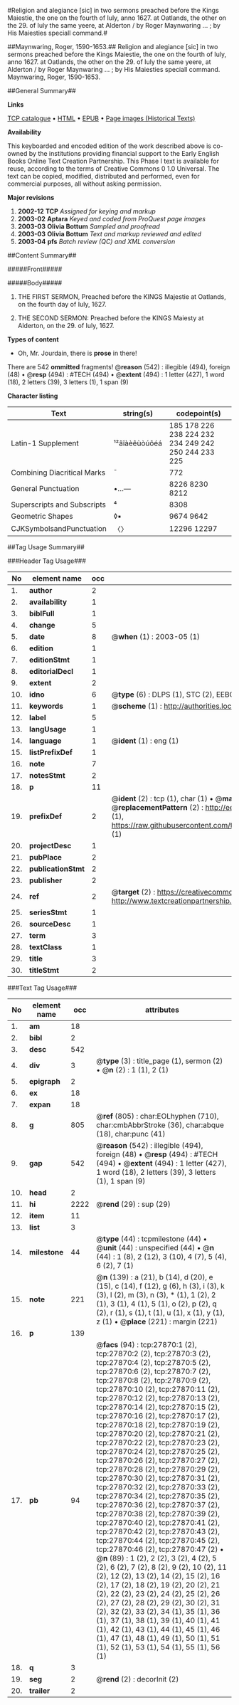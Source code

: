 #Religion and alegiance [sic] in two sermons preached before the Kings Maiestie, the one on the fourth of Iuly, anno 1627. at Oatlands, the other on the 29. of Iuly the same yeere, at Alderton / by Roger Maynwaring ... ; by His Maiesties speciall command.#

##Maynwaring, Roger, 1590-1653.##
Religion and alegiance [sic] in two sermons preached before the Kings Maiestie, the one on the fourth of Iuly, anno 1627. at Oatlands, the other on the 29. of Iuly the same yeere, at Alderton / by Roger Maynwaring ... ; by His Maiesties speciall command.
Maynwaring, Roger, 1590-1653.

##General Summary##

**Links**

[TCP catalogue](http://www.ota.ox.ac.uk/tcp/)  • 
[HTML](http://tei.it.ox.ac.uk/tcp/Texts-HTML/free/A07/A07368.html)  • 
[EPUB](http://tei.it.ox.ac.uk/tcp/Texts-EPUB/free/A07/A07368.epub) • 
[Page images (Historical Texts)](https://data.historicaltexts.jisc.ac.uk/view?pubId=eebo-24759006e&pageId=eebo-24759006e-27870-1)

**Availability**

This keyboarded and encoded edition of the
	       work described above is co-owned by the institutions
	       providing financial support to the Early English Books
	       Online Text Creation Partnership. This Phase I text is
	       available for reuse, according to the terms of Creative
	       Commons 0 1.0 Universal. The text can be copied,
	       modified, distributed and performed, even for
	       commercial purposes, all without asking permission.

**Major revisions**

1. __2002-12__ __TCP__ *Assigned for keying and markup*
1. __2003-02__ __Aptara__ *Keyed and coded from ProQuest page images*
1. __2003-03__ __Olivia Bottum__ *Sampled and proofread*
1. __2003-03__ __Olivia Bottum__ *Text and markup reviewed and edited*
1. __2003-04__ __pfs__ *Batch review (QC) and XML conversion*

##Content Summary##

#####Front#####

#####Body#####

1. THE FIRST
SERMON,
Preached before the KINGS
Majestie at Oatlands, on the fourth
day of Iuly, 1627.

1. THE SECOND
SERMON:
Preached before the KINGS
Maiesty at Alderton, on the 29.
of Iuly, 1627.

**Types of content**

  * Oh, Mr. Jourdain, there is **prose** in there!

There are 542 **ommitted** fragments! 
 @__reason__ (542) : illegible (494), foreign (48)  •  @__resp__ (494) : #TECH (494)  •  @__extent__ (494) : 1 letter (427), 1 word (18), 2 letters (39), 3 letters (1), 1 span (9)

**Character listing**


|Text|string(s)|codepoint(s)|
|---|---|---|
|Latin-1 Supplement|¹²âîàèêùòúôéá|185 178 226 238 224 232 234 249 242 250 244 233 225|
|Combining             Diacritical Marks|̄|772|
|General Punctuation|•…—|8226 8230 8212|
|Superscripts             and Subscripts|⁴|8308|
|Geometric Shapes|◊▪|9674 9642|
|CJKSymbolsandPunctuation|〈〉|12296 12297|

##Tag Usage Summary##

###Header Tag Usage###

|No|element name|occ|attributes|
|---|---|---|---|
|1.|__author__|2||
|2.|__availability__|1||
|3.|__biblFull__|1||
|4.|__change__|5||
|5.|__date__|8| @__when__ (1) : 2003-05 (1)|
|6.|__edition__|1||
|7.|__editionStmt__|1||
|8.|__editorialDecl__|1||
|9.|__extent__|2||
|10.|__idno__|6| @__type__ (6) : DLPS (1), STC (2), EEBO-CITATION (1), OCLC (1), VID (1)|
|11.|__keywords__|1| @__scheme__ (1) : http://authorities.loc.gov/ (1)|
|12.|__label__|5||
|13.|__langUsage__|1||
|14.|__language__|1| @__ident__ (1) : eng (1)|
|15.|__listPrefixDef__|1||
|16.|__note__|7||
|17.|__notesStmt__|2||
|18.|__p__|11||
|19.|__prefixDef__|2| @__ident__ (2) : tcp (1), char (1)  •  @__matchPattern__ (2) : ([0-9\-]+):([0-9IVX]+) (1), (.+) (1)  •  @__replacementPattern__ (2) : http://eebo.chadwyck.com/downloadtiff?vid=$1&page=$2 (1), https://raw.githubusercontent.com/textcreationpartnership/Texts/master/tcpchars.xml#$1 (1)|
|20.|__projectDesc__|1||
|21.|__pubPlace__|2||
|22.|__publicationStmt__|2||
|23.|__publisher__|2||
|24.|__ref__|2| @__target__ (2) : https://creativecommons.org/publicdomain/zero/1.0/ (1), http://www.textcreationpartnership.org/docs/. (1)|
|25.|__seriesStmt__|1||
|26.|__sourceDesc__|1||
|27.|__term__|3||
|28.|__textClass__|1||
|29.|__title__|3||
|30.|__titleStmt__|2||


###Text Tag Usage###

|No|element name|occ|attributes|
|---|---|---|---|
|1.|__am__|18||
|2.|__bibl__|2||
|3.|__desc__|542||
|4.|__div__|3| @__type__ (3) : title_page (1), sermon (2)  •  @__n__ (2) : 1 (1), 2 (1)|
|5.|__epigraph__|2||
|6.|__ex__|18||
|7.|__expan__|18||
|8.|__g__|805| @__ref__ (805) : char:EOLhyphen (710), char:cmbAbbrStroke (36), char:abque (18), char:punc (41)|
|9.|__gap__|542| @__reason__ (542) : illegible (494), foreign (48)  •  @__resp__ (494) : #TECH (494)  •  @__extent__ (494) : 1 letter (427), 1 word (18), 2 letters (39), 3 letters (1), 1 span (9)|
|10.|__head__|2||
|11.|__hi__|2222| @__rend__ (29) : sup (29)|
|12.|__item__|11||
|13.|__list__|3||
|14.|__milestone__|44| @__type__ (44) : tcpmilestone (44)  •  @__unit__ (44) : unspecified (44)  •  @__n__ (44) : 1 (8), 2 (12), 3 (10), 4 (7), 5 (4), 6 (2), 7 (1)|
|15.|__note__|221| @__n__ (139) : a (21), b (14), d (20), e (15), c (14), f (12), g (6), h (3), i (3), k (3), l (2), m (3), n (3), * (1), 1 (2), 2 (1), 3 (1), 4 (1), 5 (1), o (2), p (2), q (2), r (1), s (1), t (1), u (1), x (1), y (1), z (1)  •  @__place__ (221) : margin (221)|
|16.|__p__|139||
|17.|__pb__|94| @__facs__ (94) : tcp:27870:1 (2), tcp:27870:2 (2), tcp:27870:3 (2), tcp:27870:4 (2), tcp:27870:5 (2), tcp:27870:6 (2), tcp:27870:7 (2), tcp:27870:8 (2), tcp:27870:9 (2), tcp:27870:10 (2), tcp:27870:11 (2), tcp:27870:12 (2), tcp:27870:13 (2), tcp:27870:14 (2), tcp:27870:15 (2), tcp:27870:16 (2), tcp:27870:17 (2), tcp:27870:18 (2), tcp:27870:19 (2), tcp:27870:20 (2), tcp:27870:21 (2), tcp:27870:22 (2), tcp:27870:23 (2), tcp:27870:24 (2), tcp:27870:25 (2), tcp:27870:26 (2), tcp:27870:27 (2), tcp:27870:28 (2), tcp:27870:29 (2), tcp:27870:30 (2), tcp:27870:31 (2), tcp:27870:32 (2), tcp:27870:33 (2), tcp:27870:34 (2), tcp:27870:35 (2), tcp:27870:36 (2), tcp:27870:37 (2), tcp:27870:38 (2), tcp:27870:39 (2), tcp:27870:40 (2), tcp:27870:41 (2), tcp:27870:42 (2), tcp:27870:43 (2), tcp:27870:44 (2), tcp:27870:45 (2), tcp:27870:46 (2), tcp:27870:47 (2)  •  @__n__ (89) : 1 (2), 2 (2), 3 (2), 4 (2), 5 (2), 6 (2), 7 (2), 8 (2), 9 (2), 10 (2), 11 (2), 12 (2), 13 (2), 14 (2), 15 (2), 16 (2), 17 (2), 18 (2), 19 (2), 20 (2), 21 (2), 22 (2), 23 (2), 24 (2), 25 (2), 26 (2), 27 (2), 28 (2), 29 (2), 30 (2), 31 (2), 32 (2), 33 (2), 34 (1), 35 (1), 36 (1), 37 (1), 38 (1), 39 (1), 40 (1), 41 (1), 42 (1), 43 (1), 44 (1), 45 (1), 46 (1), 47 (1), 48 (1), 49 (1), 50 (1), 51 (1), 52 (1), 53 (1), 54 (1), 55 (1), 56 (1)|
|18.|__q__|3||
|19.|__seg__|2| @__rend__ (2) : decorInit (2)|
|20.|__trailer__|2||
